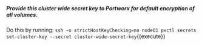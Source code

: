 </br>

#####  Provide this cluster wide secret key to Portworx for default encryption of all volumes.


Do this by running:
`ssh -o strictHostKeyChecking=no node01 pxctl secrets set-cluster-key --secret cluster-wide-secret-key`{{execute}}
